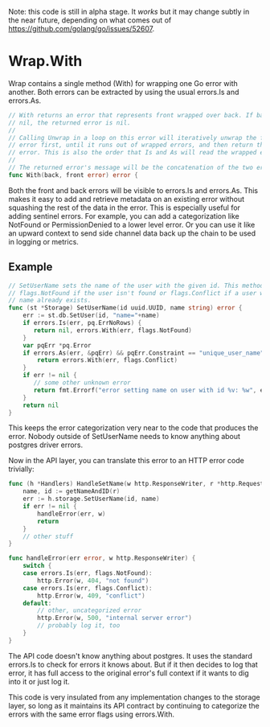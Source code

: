 Note: this code is still in alpha stage. It *works* but it may change subtly in
the near future, depending on what comes out of
https://github.com/golang/go/issues/52607.

# Wrap.With

Wrap contains a single method (With) for wrapping one Go error with another.
Both errors can be extracted by using the usual errors.Is and errors.As.

```go
// With returns an error that represents front wrapped over back. If back is
// nil, the returned error is nil.
//
// Calling Unwrap in a loop on this error will iteratively unwrap the front
// error first, until it runs out of wrapped errors, and then return the back
// error. This is also the order that Is and As will read the wrapped errors.
//
// The returned error's message will be the concatenation of the two error strings.
func With(back, front error) error {
```

Both the front and back errors will be visible to errors.Is and errors.As. This
makes it easy to add and retrieve metadata on an existing error without
squashing the rest of the data in the error. This is especially useful for
adding sentinel errors. For example, you can add a categorization like NotFound
or PermissionDenied to a lower level error. Or you can use it like an upward
context to send side channel data back up the chain to be used in logging or
metrics.

## Example

```go
// SetUserName sets the name of the user with the given id. This method returns 
// flags.NotFound if the user isn't found or flags.Conflict if a user with that
// name already exists. 
func (st *Storage) SetUserName(id uuid.UUID, name string) error {
    err := st.db.SetUser(id, "name="+name)
    if errors.Is(err, pq.ErrNoRows) {
       return nil, errors.With(err, flags.NotFound)
    }
    var pqErr *pq.Error
    if errors.As(err, &pqErr) && pqErr.Constraint == "unique_user_name" {
        return errors.With(err, flags.Conflict)
    }
    if err != nil {
       // some other unknown error
       return fmt.Errorf("error setting name on user with id %v: %w", err) 
    }
    return nil
}
```

This keeps the error categorization very near to the code that produces the
error. Nobody outside of SetUserName needs to know anything about postgres
driver errors. 

Now in the API layer, you can translate this error to an HTTP error code
trivially:

```go 
func (h *Handlers) HandleSetName(w http.ResponseWriter, r *http.Request) {
    name, id := getNameAndID(r)
    err := h.storage.SetUserName(id, name)
    if err != nil {
        handleError(err, w)
        return
    }
    // other stuff
}

func handleError(err error, w http.ResponseWriter) {
    switch {
    case errors.Is(err, flags.NotFound):
        http.Error(w, 404, "not found")
    case errors.Is(err, flags.Conflict):
        http.Error(w, 409, "conflict")
    default:
        // other, uncategorized error
        http.Error(w, 500, "internal server error")
        // probably log it, too
    }
}
```

The API code doesn't know anything about postgres. It uses the standard errors.Is
to check for errors it knows about. But if it then decides to log that error, it
has full access to the original error's full context if it wants to dig into it
or just log it.

This code is very insulated from any implementation changes to the storage
layer, so long as it maintains its API contract by continuing to categorize the
errors with the same error flags using errors.With. 
